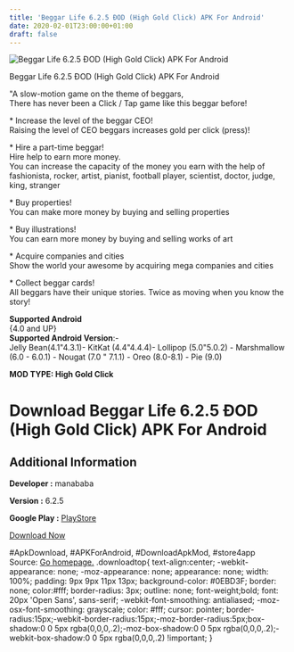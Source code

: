 ```yaml
---
title: 'Beggar Life 6.2.5 ÐOD (High Gold Click) APK For Android'
date: 2020-02-01T23:00:00+01:00
draft: false
---
```


![Beggar Life 6.2.5 ÐOD (High Gold Click) APK For Android](https://i1.wp.com/apkhome.net/wp-content/uploads/2020/02/Beggar-Life-6.2.5-ÐOD-High-Gold-Click.png "Beggar Life 6.2.5 ÐOD (High Gold Click) APK For Android")

  

Beggar Life 6.2.5 ÐOD (High Gold Click) APK For Android

"A slow-motion game on the theme of beggars,  
There has never been a Click / Tap game like this beggar before!

\* Increase the level of the beggar CEO!  
Raising the level of CEO beggars increases gold per click (press)!

\* Hire a part-time beggar!  
Hire help to earn more money.  
You can increase the capacity of the money you earn with the help of fashionista, rocker, artist, pianist, football player, scientist, doctor, judge, king, stranger

\* Buy properties!  
You can make more money by buying and selling properties

\* Buy illustrations!  
You can earn more money by buying and selling works of art

\* Acquire companies and cities  
Show the world your awesome by acquiring mega companies and cities

\* Collect beggar cards!  
All beggars have their unique stories. Twice as moving when you know the story!

**Supported Android**  
{4.0 and UP}  
**Supported Android Version**:-  
Jelly Bean(4.1"4.3.1)- KitKat (4.4"4.4.4)- Lollipop (5.0"5.0.2) - Marshmallow (6.0 - 6.0.1) - Nougat (7.0 " 7.1.1) - Oreo (8.0-8.1) - Pie (9.0)

**MOD TYPE: High Gold Click**

Download Beggar Life 6.2.5 ÐOD (High Gold Click) APK For Android
=================================================================

Additional Information
----------------------

**Developer :** manababa

**Version :** 6.2.5

**Google Play :** [PlayStore](https://play.google.com/store/apps/details?id=com.manababa.BeggarKing)

  

[Download Now](https://store4app.co/post/beggar-life-6-2-5-od-high-gold-click-apk-for-android_1580590056)

  
#ApkDownload, #APKForAndroid, #DownloadApkMod, #store4app  
Source: [Go homepage.](https://store4app.co/post/beggar-life-6-2-5-od-high-gold-click-apk-for-android_1580590056) .downloadtop{ text-align:center; -webkit-appearance: none; -moz-appearance: none; appearance: none; width: 100%; padding: 9px 9px 11px 13px; background-color: #0EBD3F; border: none; color:#fff; border-radius: 3px; outline: none; font-weight;bold; font: 20px 'Open Sans', sans-serif; -webkit-font-smoothing: antialiased; -moz-osx-font-smoothing: grayscale; color: #fff; cursor: pointer; border-radius:15px;-webkit-border-radius:15px;-moz-border-radius:5px;box-shadow:0 0 5px rgba(0,0,0,.2);-moz-box-shadow:0 0 5px rgba(0,0,0,.2);-webkit-box-shadow:0 0 5px rgba(0,0,0,.2) !important; }